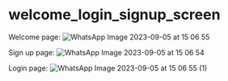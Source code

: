 # welcome_login_signup_screen

Welcome page:
![WhatsApp Image 2023-09-05 at 15 06 55](https://github.com/jessivanjunior/Wellcome_Login_Signup_Screen/assets/16084092/c0312463-ab3f-4ed6-a5d4-adccccf56d74)

Sign up page:
![WhatsApp Image 2023-09-05 at 15 06 54](https://github.com/jessivanjunior/Wellcome_Login_Signup_Screen/assets/16084092/32d7cd6e-33b4-4686-a1ea-1630b90de6bd)

Login page:
![WhatsApp Image 2023-09-05 at 15 06 55 (1)](https://github.com/jessivanjunior/Wellcome_Login_Signup_Screen/assets/16084092/696d2752-38f7-479f-be80-7a2f1cfd1ef1)

